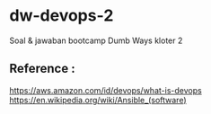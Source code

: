 # dw-devops-2
Soal &amp; jawaban bootcamp Dumb Ways kloter 2

## Reference :
https://aws.amazon.com/id/devops/what-is-devops
https://en.wikipedia.org/wiki/Ansible_(software)